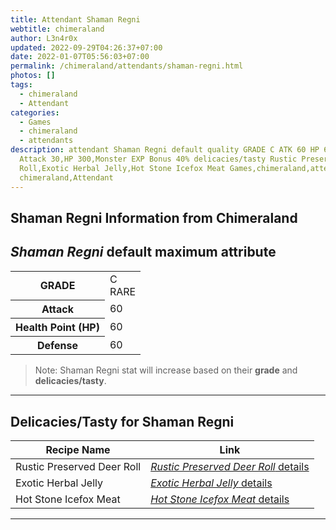 ```yaml
---
title: Attendant Shaman Regni
webtitle: chimeraland
author: L3n4r0x
updated: 2022-09-29T04:26:37+07:00
date: 2022-01-07T05:56:03+07:00
permalink: /chimeraland/attendants/shaman-regni.html
photos: []
tags:
  - chimeraland
  - Attendant
categories:
  - Games
  - chimeraland
  - attendants
description: attendant Shaman Regni default quality GRADE C ATK 60 HP 60 DEF 60
  Attack 30,HP 300,Monster EXP Bonus 40% delicacies/tasty Rustic Preserved Deer
  Roll,Exotic Herbal Jelly,Hot Stone Icefox Meat Games,chimeraland,attendants
  chimeraland,Attendant
---
```


<link
  rel="stylesheet"
  href="https://rawcdn.githack.com/dimaslanjaka/Web-Manajemen/870a349/css/bootstrap-5-3-0-alpha3-wrapper.css"
/>
<section id="bootstrap-wrapper">
  <h2>Shaman Regni Information from Chimeraland</h2>
  <h2 id="attribute"><i>Shaman Regni</i> default maximum attribute</h2>
  <div class="row">
    <div class="col mb-2">
      <div class="card bg-dark text-light">
        <div class="card-body">
          <table>
            <tr>
              <th>GRADE</th>
              <td>C <br /><span class="text-primary">RARE</span></td>
            </tr>
            <tr>
              <th>Attack</th>
              <td>60</td>
            </tr>
            <tr>
              <th>Health Point (HP)</th>
              <td>60</td>
            </tr>
            <tr>
              <th>Defense</th>
              <td>60</td>
            </tr>
          </table>
        </div>
      </div>
    </div>
  </div>
  <blockquote>
    Note: Shaman Regni stat will increase based on their <b>grade</b> and
    <b>delicacies/tasty</b>.
  </blockquote>
  <hr />
  <h2 id="delicacies">Delicacies/Tasty for Shaman Regni</h2>
  <div class="card">
    <div class="card-body">
      <div class="table-responsive">
        <table class="table table-striped table-dark">
          <thead>
            <tr>
              <th>Recipe Name</th>
              <th>Link</th>
            </tr>
          </thead>
          <tbody>
            <tr>
              <td>Rustic Preserved Deer Roll</td>
              <td>
                <a
                  href="#"
                  class="text-primary"
                  title="Click here to view recipe Rustic Preserved Deer Roll details"
                  ><i>Rustic Preserved Deer Roll</i> details</a
                >
              </td>
            </tr>
            <tr>
              <td>Exotic Herbal Jelly</td>
              <td>
                <a
                  href="https://www.webmanajemen.com/chimeraland/recipes/exotic-herbal-jelly.html"
                  class="text-primary"
                  title="Click here to view recipe Exotic Herbal Jelly details"
                  ><i>Exotic Herbal Jelly</i> details</a
                >
              </td>
            </tr>
            <tr>
              <td>Hot Stone Icefox Meat</td>
              <td>
                <a
                  href="#"
                  class="text-primary"
                  title="Click here to view recipe Hot Stone Icefox Meat details"
                  ><i>Hot Stone Icefox Meat</i> details</a
                >
              </td>
            </tr>
          </tbody>
        </table>
      </div>
    </div>
  </div>
  <hr />
</section>